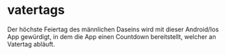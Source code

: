 # vatertags

Der höchste Feiertag des männlichen Daseins wird mit dieser Android/Ios App gewürdigt,
in dem die App einen Countdown bereitstellt,
welcher an Vatertag abläuft.
